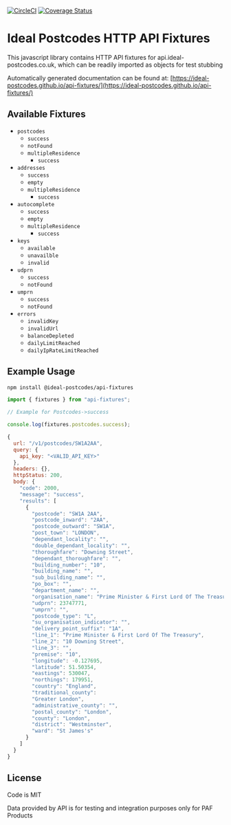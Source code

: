 [![CircleCI](https://circleci.com/gh/ideal-postcodes/api-fixtures.svg?style=svg)](https://circleci.com/gh/ideal-postcodes/api-fixtures) [![Coverage Status](https://coveralls.io/repos/github/ideal-postcodes/api-fixtures/badge.svg?branch=master)](https://coveralls.io/github/ideal-postcodes/api-fixtures?branch=master)

# Ideal Postcodes HTTP API Fixtures

This javascript library contains HTTP API fixtures for api.ideal-postcodes.co.uk, which can be readily imported as objects for test stubbing

Automatically generated documentation can be found at: [https://ideal-postcodes.github.io/api-fixtures/](https://ideal-postcodes.github.io/api-fixtures/)

## Available Fixtures

- `postcodes`
  - `success`
  - `notFound`
  - `multipleResidence`
    - `success`
- `addresses`
  - `success`
  - `empty`
  - `multipleResidence`
    - `success`
- `autocomplete`
  - `success`
  - `empty`
  - `multipleResidence`
    - `success`
- `keys`
  - `available`
  - `unavailble`
  - `invalid`
- `udprn`
  - `success`
  - `notFound`
- `umprn`
  - `success`
  - `notFound`
- `errors`
  - `invalidKey`
  - `invalidUrl`
  - `balanceDepleted`
  - `dailyLimitReached`
  - `dailyIpRateLimitReached`

## Example Usage

```bash
npm install @ideal-postcodes/api-fixtures
```

```javascript
import { fixtures } from "api-fixtures";

// Example for Postcodes->success

console.log(fixtures.postcodes.success);

{
  url: "/v1/postcodes/SW1A2AA",
  query: {
    api_key: "<VALID_API_KEY>"
  },
  headers: {},
  httpStatus: 200,
  body: {
    "code": 2000,
    "message": "success",
    "results": [
      {
        "postcode": "SW1A 2AA",
        "postcode_inward": "2AA",
        "postcode_outward": "SW1A",
        "post_town": "LONDON",
        "dependant_locality": "",
        "double_dependant_locality": "",
        "thoroughfare": "Downing Street",
        "dependant_thoroughfare": "",
        "building_number": "10",
        "building_name": "",
        "sub_building_name": "",
        "po_box": "",
        "department_name": "",
        "organisation_name": "Prime Minister & First Lord Of The Treasury",
        "udprn": 23747771,
        "umprn": "",
        "postcode_type": "L",
        "su_organisation_indicator": "",
        "delivery_point_suffix": "1A",
        "line_1": "Prime Minister & First Lord Of The Treasury",
        "line_2": "10 Downing Street",
        "line_3": "",
        "premise": "10",
        "longitude": -0.127695,
        "latitude": 51.50354,
        "eastings": 530047,
        "northings": 179951,
        "country": "England",
        "traditional_county":
        "Greater London",
        "administrative_county": "",
        "postal_county": "London",
        "county": "London",
        "district": "Westminster",
        "ward": "St James's"
      }
    ]
  }
}

```

## License

Code is MIT

Data provided by API is for testing and integration purposes only for PAF Products

